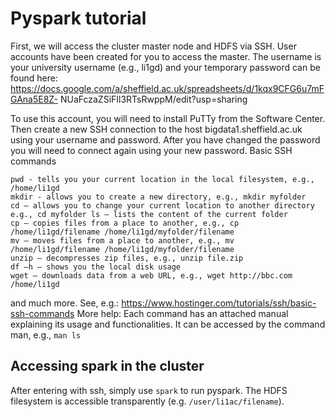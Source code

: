 # Pyspark tutorial
First, we will access the cluster master node and HDFS via SSH.
User accounts have been created for you to access the master. The username is your university username (e.g., li1gd) and your temporary password can be found here: https://docs.google.com/a/sheffield.ac.uk/spreadsheets/d/1kqx9CFG6u7mFGAna5E8Z- NUaFczaZSiFIl3RTsRwppM/edit?usp=sharing

To use this account, you will need to install PuTTy from the Software Center.
Then create a new SSH connection to the host bigdata1.sheffield.ac.uk using your username and password. After you have changed the password you will need to connect again using your new password.
Basic SSH commands
```
pwd - tells you your current location in the local filesystem, e.g., /home/li1gd
mkdir - allows you to create a new directory, e.g., mkdir myfolder
cd – allows you to change your current location to another directory e.g., cd myfolder ls – lists the content of the current folder
cp – copies files from a place to another, e.g., cp /home/li1gd/filename /home/li1gd/myfolder/filename
mv – moves files from a place to another, e.g., mv /home/li1gd/filename /home/li1gd/myfolder/filename
unzip – decompresses zip files, e.g., unzip file.zip
df –h – shows you the local disk usage
wget – downloads data from a web URL, e.g., wget http://bbc.com /home/li1gd
```

and much more. See, e.g.:
https://www.hostinger.com/tutorials/ssh/basic-ssh-commands
More help: Each command has an attached manual explaining its usage and functionalities. It can be accessed by the command man, e.g., `` man ls ``

## Accessing spark in the cluster
After entering with ssh, simply use `` spark `` to run pyspark. The HDFS filesystem is accessible transparently (e.g. ``/user/li1ac/filename``).
